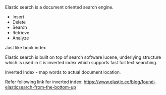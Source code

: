Elastic search is a document oriented search engine.

* Insert 
* Delete
* Search
* Retrieve
* Analyze

Just like book index

Elastic search is built on top of search software lucene, underlying structure which is used in it is inverted index which supports fast full text searching.

Inverted Index - map words to actual document location.

Refer following link for inverted index:
https://www.elastic.co/blog/found-elasticsearch-from-the-bottom-up

